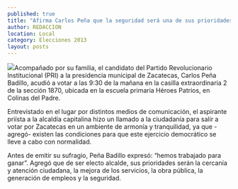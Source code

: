 ```yaml
---
published: true
title: "Afirma Carlos Peña que la seguridad será una de sus prioridades, en caso de ser electo"
author: REDACCION
location: Local
category: Elecciones 2013
layout: posts
---
```


![](http://i.imgur.com/yF9xcQpm.jpg)Acompañado por su familia, el candidato del Partido Revolucionario Institucional (PRI) a la presidencia municipal de Zacatecas, Carlos Peña Badillo, acudió a votar a las 9:30 de la mañana en la casilla extraordinaria 2 de la sección 1870, ubicada en la escuela primaria Héroes Patrios, en Colinas del Padre.

Entrevistado en el lugar por distintos medios de comunicación, el aspirante priísta a la alcaldía capitalina hizo un llamado a la ciudadanía para salir a votar por Zacatecas en un ambiente de armonía y tranquilidad, ya que -agregó- existen las condiciones para que este ejercicio democrático se lleve a cabo con normalidad.

Antes de emitir su sufragio, Peña Badillo expresó: “hemos trabajado para ganar”. Agregó que de ser electo alcalde, sus prioridades serán la cercanía y atención ciudadana, la mejora de los servicios, la obra pública, la generación de empleos y la seguridad.
